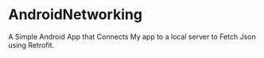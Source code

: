 # AndroidNetworking
A Simple Android App that Connects My app to a local server to Fetch Json using Retrofit.
